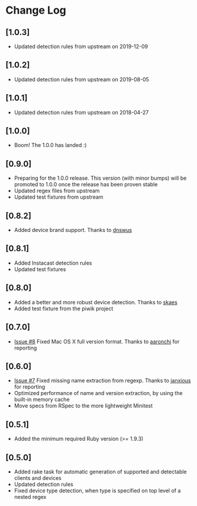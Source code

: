 # Change Log

## [1.0.3]
- Updated detection rules from upstream on 2019-12-09

## [1.0.2]
- Updated detection rules from upstream on 2019-08-05

## [1.0.1]
- Updated detection rules from upstream on 2018-04-27

## [1.0.0]
- Boom! The 1.0.0 has landed :)

## [0.9.0]
- Preparing for the 1.0.0 release. This version (with minor bumps) will be promoted to 1.0.0 once the release has been proven stable
- Updated regex files from upstream
- Updated test fixtures from upstream

## [0.8.2]
- Added device brand support. Thanks to [dnswus](https://github.com/dnswus)

## [0.8.1]
- Added Instacast detection rules
- Updated test fixtures

## [0.8.0]
- Added a better and more robust device detection. Thanks to [skaes](https://github.com/skaes)
- Added test fixture from the piwik project

## [0.7.0]
- [Issue #8](https://github.com/podigee/device_detector/issues/8) Fixed Mac OS X full version format. Thanks to [aaronchi](https://github.com/aaronchi) for reporting

## [0.6.0]

- [Issue #7](https://github.com/podigee/device_detector/issues/7) Fixed missing name extraction from regexp. Thanks to [janxious](https://github.com/janxious) for reporting
- Optimized performance of name and version extraction, by using the built-in memory cache
- Move specs from RSpec to the more lightweight Minitest

## [0.5.1]

- Added the minimum required Ruby version (>= 1.9.3)

## [0.5.0]

- Added rake task for automatic generation of supported and detectable clients and devices
- Updated detection rules
- Fixed device type detection, when type is specified on top level of a nested regex
